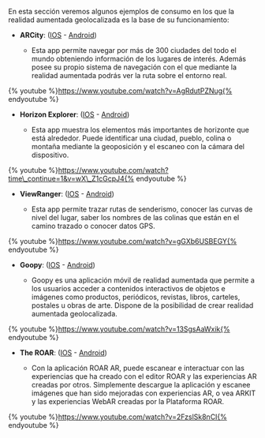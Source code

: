 En esta sección veremos algunos ejemplos de consumo en los que la realidad aumentada geolocalizada es la base de su funcionamiento:

* **ARCity**: \([IOS](https://apps.apple.com/us/app/arcity-ar-navigation/id1282527727) - [Android](http://android-apk-app.com/android/1282527727/arcity-ar-navigation)\)

  * Esta app permite navegar por más de 300 ciudades del todo el mundo obteniendo información de los lugares de interés. Además posee su propio sistema de navegación con el que mediante la realidad aumentada podrás ver la ruta sobre el entorno real.

{% youtube %}https://www.youtube.com/watch?v=AgRdutPZNug{% endyoutube %}

* **Horizon Explorer**: \([IOS](https://apps.apple.com/gb/app/horizon-explorer/id1326860431?at=) - [Android](https://play.google.com/store/apps/details?id=com.arrowsd.horizonexplorer)\)

  * Esta app muestra los elementos más importantes de horizonte que está alrededor. Puede identificar una ciudad, pueblo, colina o montaña mediante la geoposición y el escaneo con la cámara del dispositivo.

{% youtube %}https://www.youtube.com/watch?time\_continue=1&v=wX\_Z1cGcpJ4{% endyoutube %}

* **ViewRanger**: \([IOS](https://apps.apple.com/us/app/viewranger/id404581674?at=) - [Android](https://play.google.com/store/apps/details?id=com.augmentra.viewranger.android&rdid=com.augmentra.viewranger.android&pli=1)\)

  * Esta app permite trazar rutas de senderismo, conocer las curvas de nivel del lugar, saber los nombres de las colinas que están en el camino trazado o conocer datos GPS.

{% youtube %}https://www.youtube.com/watch?v=gGXb6USBEGY{% endyoutube %}

* **Goopy**: \([IOS](https://itunes.apple.com/us/app/goopy-ar/id1447301644) - [Android](https://play.google.com/store/apps/details?id=com.goopy.prod)\)

  * Goopy es una aplicación móvil de realidad aumentada que permite a los usuarios acceder a contenidos interactivos de objetos e imágenes como productos, periódicos, revistas, libros, carteles, postales u obras de arte. Dispone de la posibilidad de crear realidad aumentada geolocalizada.

{% youtube %}https://www.youtube.com/watch?v=13SgsAaWxik{% endyoutube %}

* **The ROAR**: \([IOS](https://apps.apple.com/us/app/roar-augmented-reality-app/id1045561660) - [Android](https://play.google.com/store/apps/details?id=com.roar.scanner)\)

  * Con la aplicación ROAR AR, puede escanear e interactuar con las experiencias que ha creado con el editor ROAR y las experiencias AR creadas por otros. Simplemente descargue la aplicación y escanee imágenes que han sido mejoradas con experiencias AR, o vea ARKIT y las experiencias WebAR creadas por la Plataforma ROAR.

{% youtube %}https://www.youtube.com/watch?v=2FzslSk8nCI{% endyoutube %}
